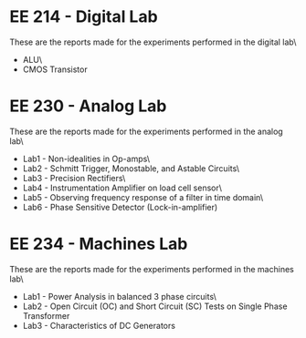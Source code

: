 # EE 214 - Digital Lab
These are the reports made for the experiments performed in the digital lab\
* ALU\
* CMOS Transistor
# EE 230 - Analog Lab
These are the reports made for the experiments performed in the analog lab\
* Lab1 - Non-idealities in Op-amps\
* Lab2 - Schmitt Trigger, Monostable, and Astable Circuits\
* Lab3 - Precision Rectifiers\
* Lab4 - Instrumentation Amplifier on load cell sensor\
* Lab5 - Observing frequency response of a filter in time domain\
* Lab6 - Phase Sensitive Detector (Lock-in-amplifier)
# EE 234 - Machines Lab
These are the reports made for the experiments performed in the machines lab\
* Lab1 - Power Analysis in balanced 3 phase circuits\
* Lab2 - Open Circuit (OC) and Short Circuit (SC) Tests on Single Phase Transformer
* Lab3 - Characteristics of DC Generators